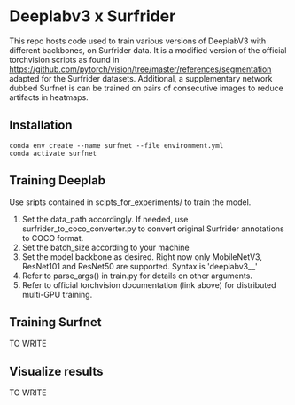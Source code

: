 # Deeplabv3 x Surfrider 

This repo hosts code used to train various versions of DeeplabV3 with different backbones, on Surfrider data. It is a modified version of the official torchvision scripts as found in https://github.com/pytorch/vision/tree/master/references/segmentation adapted for the Surfrider datasets. Additional, a supplementary network dubbed Surfnet is can be trained on pairs of consecutive images to reduce artifacts in heatmaps.


## Installation 

```shell
conda env create --name surfnet --file environment.yml
conda activate surfnet 
```

## Training Deeplab

Use sripts contained in scipts_for_experiments/ to train the model. 

1. Set the data_path accordingly. If needed, use surfrider_to_coco_converter.py to convert original Surfrider annotations to COCO format. 
2. Set the batch_size according to your machine 
3. Set the model backbone as desired. Right now only MobileNetV3, ResNet101 and ResNet50 are supported. Syntax is 'deeplabv3__<backbone>'
4. Refer to parse_args() in train.py for details on other arguments.
5. Refer to official torchvision documentation (link above) for distributed multi-GPU training. 


## Training Surfnet 

TO WRITE

## Visualize results 

TO WRITE


